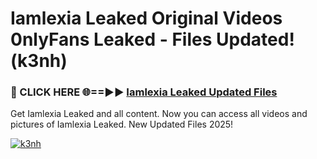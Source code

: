 # Iamlexia Leaked Original Videos 0nlyFans Leaked - Files Updated! (k3nh)

<h3>🔴 CLICK HERE 🌐==►► <a href="https://tinyurl.com/2jnfzry5" rel="nofollow">Iamlexia Leaked Updated Files</a></h3>

Get Iamlexia Leaked and all content. Now you can access all videos and pictures of Iamlexia Leaked. New Updated Files 2025!

[![k3nh](https://i.imgur.com/GyGTBgg.gif)](https://tinyurl.com/2jnfzry5)
